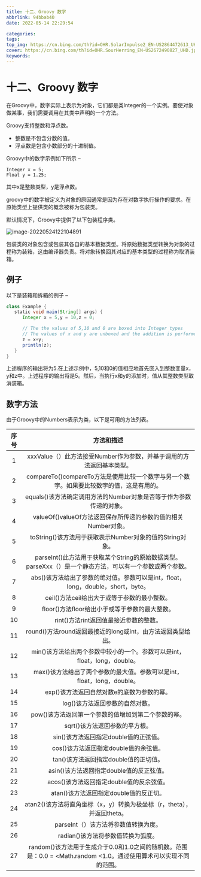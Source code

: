 ```yaml
---
title: 十二、Groovy 数字
abbrlink: 94bbab40
date: 2022-05-14 22:29:54

categories:
tags:
top_img: https://cn.bing.com/th?id=OHR.SolarImpulse2_EN-US2864472613_UHD.jpg
cover: https://cn.bing.com/th?id=OHR.SourHerring_EN-US2672490827_UHD.jpg
keywords:  
---
```

# 十二、Groovy 数字

在Groovy中，数字实际上表示为对象，它们都是类Integer的一个实例。要使对象做某事，我们需要调用在其类中声明的一个方法。

Groovy支持整数和浮点数。

- 整数是不包含分数的值。
- 浮点数是包含小数部分的十进制值。

Groovy中的数字示例如下所示 –

```
Integer x = 5; 
Float y = 1.25; 
```

其中x是整数类型，y是浮点数。

groovy中的数字被定义为对象的原因通常是因为存在对数字执行操作的要求。在原始类型上提供类的概念被称为包装类。

默认情况下，Groovy中提供了以下包装程序类。

![image-20220524122104891](https://s3.uuu.ovh/imgs/2022/05/24/828f9cd4f9e4a591.png)

包装类的对象包含或包装其各自的基本数据类型。将原始数据类型转换为对象的过程称为装箱，这由编译器负责。将对象转换回其对应的基本类型的过程称为取消装箱。

## 例子

以下是装箱和拆箱的例子 –

```groovy
class Example { 
   static void main(String[] args) {
      Integer x = 5,y = 10,z = 0; 

      // The the values of 5,10 and 0 are boxed into Integer types 
      // The values of x and y are unboxed and the addition is performed 
      z = x+y; 
      println(z);
   }
}
```

上述程序的输出将为5.在上述示例中，5,10和0的值相应地首先嵌入到整数变量x，y和z中。上述程序的输出将是5。然后，当执行x和y的添加时，值从其整数类型取消装箱。

## 数字方法

由于Groovy中的Numbers表示为类，以下是可用的方法列表。

| 序号 |                          方法和描述                          |
| :--: | :----------------------------------------------------------: |
|  1   | xxxValue（）此方法接受Number作为参数，并基于调用的方法返回基本类型。 |
|  2   | compareTo()compareTo方法是使用比较一个数字与另一个数字。如果要比较数字的值，这是有用的。 |
|  3   | equals()该方法确定调用方法的Number对象是否等于作为参数传递的对象。 |
|  4   | valueOf()valueOf方法返回保存所传递的参数的值的相关Number对象。 |
|  5   |   toString()该方法用于获取表示Number对象的值的String对象。   |
|  6   | parseInt()此方法用于获取某个String的原始数据类型。 parseXxx（）是一个静态方法，可以有一个参数或两个参数。 |
|  7   | abs()该方法给出了参数的绝对值。参数可以是int，float，long，double，short，byte。 |
|  8   |         ceil()方法ceil给出大于或等于参数的最小整数。         |
|  9   |        floor()方法floor给出小于或等于参数的最大整数。        |
|  10  |            rint()方法rint返回值最接近参数的整数。            |
|  11  | round()方法round返回最接近的long或int，由方法返回类型给出。  |
|  12  | min()该方法给出两个参数中较小的一个。参数可以是int，float，long，double。 |
|  13  | max()该方法给出了两个参数的最大值。参数可以是int，float，long，double。 |
|  14  |          exp()该方法返回自然对数e的底数为参数的幂。          |
|  15  |               log()该方法返回参数的自然对数。                |
|  16  |     pow()该方法返回第一个参数的值增加到第二个参数的幂。      |
|  17  |                sqrt()该方法返回参数的平方根。                |
|  18  |            sin()该方法返回指定double值的正弦值。             |
|  19  |            cos()该方法返回指定double值的余弦值。             |
|  20  |            tan()该方法返回指定double值的正切值。             |
|  21  |           asin()该方法返回指定double值的反正弦值。           |
|  22  |           acos()该方法返回指定double值的反余弦值。           |
|  23  |            atan()该方法返回指定double值的反正切。            |
|  24  | atan2()该方法将直角坐标（x，y）转换为极坐标（r，theta），并返回theta。 |
|  25  |             parseInt（）该方法将参数值转换为度。             |
|  26  |              radian()该方法将参数值转换为弧度。              |
|  27  | random()该方法用于生成介于0.0和1.0之间的随机数。范围是：0.0 = <Math.random <1.0。通过使用算术可以实现不同的范围。 |